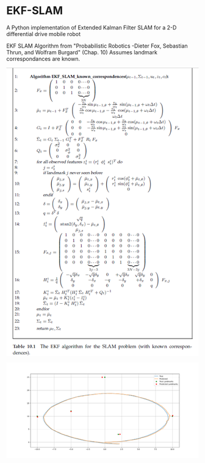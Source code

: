 # EKF-SLAM
A Python implementation of Extended Kalman Filter SLAM for a 2-D differential drive mobile robot

EKF SLAM Algorithm from "Probabilistic Robotics -Dieter Fox, Sebastian Thrun, and Wolfram Burgard" (Chap. 10)
Assumes landmark correspondances are known.

![](https://github.com/TylerReimer13/EKF-SLAM/blob/main/EKF%20Python/EKF%20Algorithm.png)

![](https://github.com/TylerReimer13/EKF-SLAM/blob/main/EKF%20Python/EKF_RESULT.png)
